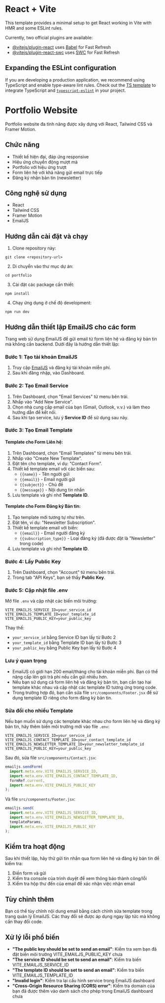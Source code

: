 # React + Vite

This template provides a minimal setup to get React working in Vite with HMR and some ESLint rules.

Currently, two official plugins are available:

- [@vitejs/plugin-react](https://github.com/vitejs/vite-plugin-react/blob/main/packages/plugin-react/README.md) uses [Babel](https://babeljs.io/) for Fast Refresh
- [@vitejs/plugin-react-swc](https://github.com/vitejs/vite-plugin-react-swc) uses [SWC](https://swc.rs/) for Fast Refresh

## Expanding the ESLint configuration

If you are developing a production application, we recommend using TypeScript and enable type-aware lint rules. Check out the [TS template](https://github.com/vitejs/vite/tree/main/packages/create-vite/template-react-ts) to integrate TypeScript and [`typescript-eslint`](https://typescript-eslint.io) in your project.

# Portfolio Website

Portfolio website đa tính năng được xây dựng với React, Tailwind CSS và Framer Motion.

## Chức năng

- Thiết kế hiện đại, đáp ứng responsive
- Hiệu ứng chuyển động mượt mà
- Portfolio với hiệu ứng trượt
- Form liên hệ với khả năng gửi email trực tiếp
- Đăng ký nhận bản tin (newsletter)

## Công nghệ sử dụng

- React
- Tailwind CSS
- Framer Motion
- EmailJS

## Hướng dẫn cài đặt và chạy

1. Clone repository này:

```
git clone <repository-url>
```

2. Di chuyển vào thư mục dự án:

```
cd portfolio
```

3. Cài đặt các package cần thiết:

```
npm install
```

4. Chạy ứng dụng ở chế độ development:

```
npm run dev
```

## Hướng dẫn thiết lập EmailJS cho các form

Trang web sử dụng EmailJS để gửi email từ form liên hệ và đăng ký bản tin mà không cần backend. Dưới đây là hướng dẫn thiết lập:

### Bước 1: Tạo tài khoản EmailJS

1. Truy cập [EmailJS](https://www.emailjs.com/) và đăng ký tài khoản miễn phí.
2. Sau khi đăng nhập, vào Dashboard.

### Bước 2: Tạo Email Service

1. Trên Dashboard, chọn "Email Services" từ menu bên trái.
2. Nhấp vào "Add New Service".
3. Chọn nhà cung cấp email của bạn (Gmail, Outlook, v.v.) và làm theo hướng dẫn để kết nối.
4. Sau khi tạo service, lưu ý **Service ID** để sử dụng sau này.

### Bước 3: Tạo Email Template

#### Template cho Form Liên hệ:

1. Trên Dashboard, chọn "Email Templates" từ menu bên trái.
2. Nhấp vào "Create New Template".
3. Đặt tên cho template, ví dụ: "Contact Form".
4. Thiết kế template email với các biến sau:
   - `{{name}}` - Tên người gửi
   - `{{email}}` - Email người gửi
   - `{{subject}}` - Chủ đề
   - `{{message}}` - Nội dung tin nhắn
5. Lưu template và ghi nhớ **Template ID**.

#### Template cho Form Đăng ký Bản tin:

1. Tạo template mới tương tự như trên.
2. Đặt tên, ví dụ: "Newsletter Subscription".
3. Thiết kế template email với biến:
   - `{{email}}` - Email người đăng ký
   - `{{subscription_type}}` - Loại đăng ký (đã được đặt là "Newsletter" trong code)
4. Lưu template và ghi nhớ **Template ID**.

### Bước 4: Lấy Public Key

1. Trên Dashboard, chọn "Account" từ menu bên trái.
2. Trong tab "API Keys", bạn sẽ thấy **Public Key**.

### Bước 5: Cập nhật file .env

Mở file `.env` và cập nhật các biến môi trường:

```
VITE_EMAILJS_SERVICE_ID=your_service_id
VITE_EMAILJS_TEMPLATE_ID=your_template_id
VITE_EMAILJS_PUBLIC_KEY=your_public_key
```

Thay thế:

- `your_service_id` bằng Service ID bạn lấy từ Bước 2
- `your_template_id` bằng Template ID bạn lấy từ Bước 3
- `your_public_key` bằng Public Key bạn lấy từ Bước 4

### Lưu ý quan trọng

- EmailJS có giới hạn 200 email/tháng cho tài khoản miễn phí. Bạn có thể nâng cấp lên gói trả phí nếu cần gửi nhiều hơn.
- Nếu bạn sử dụng cả form liên hệ và đăng ký bản tin, bạn cần tạo hai template khác nhau và cập nhật các template ID tương ứng trong code.
- Trong trường hợp đó, bạn cần sửa file `src/components/Footer.jsx` để sử dụng template ID riêng cho form đăng ký bản tin.

### Sửa đổi cho nhiều Template

Nếu bạn muốn sử dụng các template khác nhau cho form liên hệ và đăng ký bản tin, hãy thêm biến môi trường mới vào file `.env`:

```
VITE_EMAILJS_SERVICE_ID=your_service_id
VITE_EMAILJS_CONTACT_TEMPLATE_ID=your_contact_template_id
VITE_EMAILJS_NEWSLETTER_TEMPLATE_ID=your_newsletter_template_id
VITE_EMAILJS_PUBLIC_KEY=your_public_key
```

Sau đó, sửa file `src/components/Contact.jsx`:

```javascript
emailjs.sendForm(
  import.meta.env.VITE_EMAILJS_SERVICE_ID,
  import.meta.env.VITE_EMAILJS_CONTACT_TEMPLATE_ID,
  formRef.current,
  import.meta.env.VITE_EMAILJS_PUBLIC_KEY
);
```

Và file `src/components/Footer.jsx`:

```javascript
emailjs.send(
  import.meta.env.VITE_EMAILJS_SERVICE_ID,
  import.meta.env.VITE_EMAILJS_NEWSLETTER_TEMPLATE_ID,
  templateParams,
  import.meta.env.VITE_EMAILJS_PUBLIC_KEY
);
```

## Kiểm tra hoạt động

Sau khi thiết lập, hãy thử gửi tin nhắn qua form liên hệ và đăng ký bản tin để kiểm tra:

1. Điền form và gửi
2. Kiểm tra console của trình duyệt để xem thông báo thành công/lỗi
3. Kiểm tra hộp thư đến của email để xác nhận việc nhận email

## Tùy chỉnh thêm

Bạn có thể tùy chỉnh nội dung email bằng cách chỉnh sửa template trong trang quản lý EmailJS. Các thay đổi sẽ được áp dụng ngay lập tức mà không cần thay đổi code.

## Xử lý lỗi phổ biến

- **"The public key should be set to send an email"**: Kiểm tra xem bạn đã đặt biến môi trường VITE_EMAILJS_PUBLIC_KEY chưa
- **"The service ID should be set to send an email"**: Kiểm tra biến VITE_EMAILJS_SERVICE_ID
- **"The template ID should be set to send an email"**: Kiểm tra biến VITE_EMAILJS_TEMPLATE_ID
- **"Invalid login"**: Kiểm tra lại cấu hình service trong EmailJS dashboard
- **"Cross-Origin Resource Sharing (CORS) error"**: Kiểm tra domain của bạn đã được thêm vào danh sách cho phép trong EmailJS dashboard chưa
